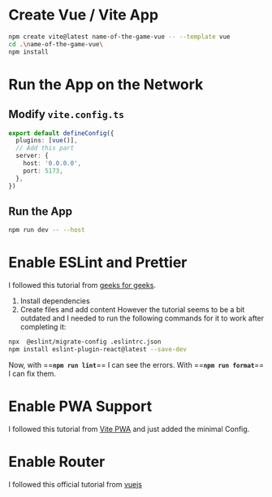 # Create Vue / Vite App

```sh
npm create vite@latest name-of-the-game-vue -- --template vue
cd .\name-of-the-game-vue\
npm install
```

# Run the App on the Network

## Modify `vite.config.ts`

```ts
export default defineConfig({
  plugins: [vue()],
  // Add this part
  server: {
    host: '0.0.0.0',
    port: 5173,
  },
})
```

## Run the App

```sh
npm run dev -- --host
```

# Enable ESLint and Prettier

I followed this tutorial from [geeks for geeks](https://www.geeksforgeeks.org/how-to-set-up-vite-with-eslint-and-prettier/).

1. Install dependencies
2. Create files and add content
   However the tutorial seems to be a bit outdated and I needed to run the following commands for it to work after completing it:

```sh
npx  @eslint/migrate-config .eslintrc.json
npm install eslint-plugin-react@latest --save-dev
```

Now, with ==**`npm run lint`**== I can see the errors. With ==**`npm run format`**== I can fix them.
# Enable PWA Support
I followed this tutorial from [Vite PWA](https://vite-pwa-org.netlify.app/guide/) and just added the minimal Config.
# Enable Router
I followed this official tutorial from [vuejs](https://router.vuejs.org/installation.html)